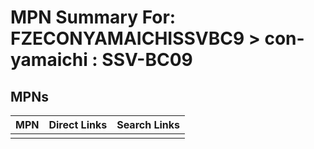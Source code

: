 



# MPN Summary For: FZECONYAMAICHISSVBC9 > con-yamaichi : SSV-BC09

## MPNs
  

|MPN|Direct Links|Search Links|
| :--- | :--- | :--- |
||||
